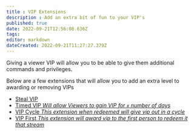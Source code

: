 ```yaml
---
title : VIP Extensions
description : Add an extra bit of fun to your VIP's
published: true
date: 2022-09-21T12:56:08.636Z
tags:
editor: markdown
dateCreated: 2022-09-21T11:27:27.379Z
---
```


Giving a viewer VIP will allow you to be able to give them additional commands and privileges.

Below are a few extensions that will allow you to add an extra level to awarding or removing VIPs

- [Steal VIP]()
- [Timed VIP *Will allow Viewers to gain VIP for `x` number of days*](/extensions/timed-vip)
- [VIP Cycle *This extension when redeemed will give vip out in a cycle* ](/extensions/vip-cycle)
- [VIP First *This extension will award vip to the first person to redeem it that stream* ]()